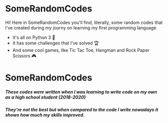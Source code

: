 # SomeRandomCodes

Hi! Here in SomeRandomCodes you'll find, literally, some random codes that I've created during my journy on learning my first programming language
* It's all on Python 3 :snake:
* It has some challenges that I've solved :trophy:
* And some cool games, like Tic Tac Toe, Hangman and Rock Paper Scissors :video_game:


<h1> SomeRandomCodes </h1>
<h5> These codes were written when I was learning to write code on my own as a high school student (2018-2020) </h5>
<h5> They're not the best but when compared to the code I write nowadays it shows how much my skills improved. </h5>
